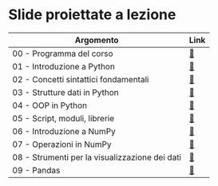 # Slide proiettate a lezione

| Argomento | Link |
| --------- | ---- |
| 00 - Programma del corso | [:link:](./slides/00_program.pdf) |
| 01 - Introduzione a Python | [:link:](./slides/01_intro.pdf) |
| 02 - Concetti sintattici fondamentali | [:link:](./slides/02_syntax.pdf) |
| 03 - Strutture dati in Python | [:link:](./slides/03_data_structures.pdf) |
| 04 - OOP in Python | [:link:](./slides/04_oop.pdf) |
| 05 - Script, moduli, librerie | [:link:](./slides/05_org.pdf) |
| 06 - Introduzione a NumPy | [:link:](./slides/06_numpy_intro.pdf) |
| 07 - Operazioni in NumPy | [:link:](./slides/07_numpy_ops.pdf) |
| 08 - Strumenti per la visualizzazione dei dati | [:link:](./slides/08_vis.pdf) |
| 09 - Pandas | [:link:](./slides/09_pandas.pdf) |
